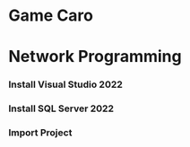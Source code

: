 # Game Caro
# Network Programming 


### Install Visual Studio 2022
### Install SQL Server 2022
### Import Project


